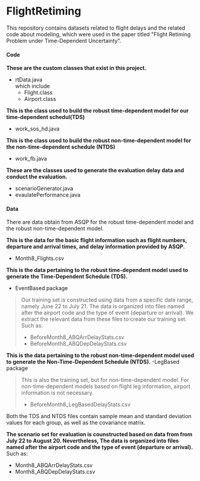 # FlightRetiming
This repository contains datasets related to flight delays and the related code about modeling, which were used in the paper titled "Flight Retiming Problem under Time-Dependent Uncertainty".
#### Code
**These are the custom classes that exist in this project.**
- rtData.java   
which include 
  - Flight.class    
  - Airport.class

**This is the class used to build the robust time-dependent model for our time-dependent schedul(TDS)**
- work_sos_hd.java

**This is the class used to build the robust non-time-dependent model for the non-time-dependent schedule (NTDS)**
- work_fb.java

**These are the classes used to generate the evaluation delay data and conduct the evaluation.**
- scenarioGenerator.java
- evaulatePerformance.java

#### Data
There are data obtain from ASQP for the robust time-dependent model and the robust non-time-dependent model. 

**This is the data for the basic flight information such as flight numbers, departure and arrival times, and delay information provided by ASQP.**
- Month8_Flights.csv

**This is the data pertaining to the robust time-dependent model used to generate the Time-Dependent Schedule (TDS).**
- EventBased package
 > Our training set is constructed using data from a specific date range, namely June 22 to July 21. The data is organized into files named after the airport code and the type of event (departure or arrival). We extract the relevant data from these files to create our training set. Such as: 
 > - BeforeMonth8_ABQArrDelayStats.csv 
 > - BeforeMonth8_ABQDepDelayStats.csv
 
 
 

**This is the data pertaining to the robust non-time-dependent model used to generate the Non-Time-Dependent Schedule (NTDS).**
-LegBased package
  >This is also the training set, but for non-time-dependent model. For non-time-dependent models based on flight leg information, airport information is not necessary.
  >- BeforeMonth8_LegBasedDelayStats.csv

Both the TDS and NTDS files contain sample mean and standard deviation values for each group, as well as the covariance matrix.

**The scenario set for evaluation is counstructed based on data from from July 22 to August 20. Nevertheless, The data is organized into files named after the airport code and the type of event (departure or arrival).**
Such as:
- Month8_ABQArrDelayStats.csv
- Month8_ABQDepDelayStats.csv



